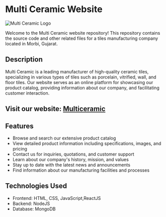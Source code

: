 # Multi Ceramic Website

![Multi Ceramic Logo](https://radhikbhojani.github.io/multiceramic/images/logo.png)

Welcome to the Multi Ceramic website repository! This repository contains the source code and other related files for a tiles manufacturing company located in Morbi, Gujarat.

## Description

Multi Ceramic is a leading manufacturer of high-quality ceramic tiles, specializing in various types of tiles such as porcelain, vitrified, wall, and floor tiles. Our website serves as an online platform for showcasing our product catalog, providing information about our company, and facilitating customer interaction.

## Visit our website: [Multiceramic](https://radhikbhojani.github.io/multiceramic/)

## Features

- Browse and search our extensive product catalog
- View detailed product information including specifications, images, and pricing
- Contact us for inquiries, quotations, and customer support
- Learn about our company's history, mission, and values
- Stay up to date with the latest news and announcements
- Find information about our manufacturing facilities and processes

## Technologies Used

- Frontend: HTML, CSS, JavaScript,ReactJS
- Backend: NodeJS
- Database: MongoDB
